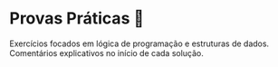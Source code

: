 # Provas Práticas 🧠
Exercícios focados em lógica de programação e estruturas de dados. Comentários explicativos no início de cada solução.

